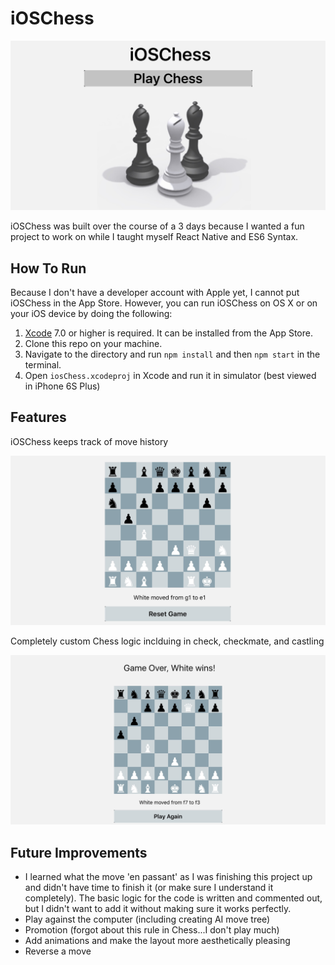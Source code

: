 # iOSChess

![ioschess]

iOSChess was built over the course of a 3 days because I wanted a fun project to work on while I taught myself React Native and ES6 Syntax.

## How To Run
Because I don't have a developer account with Apple yet, I cannot put iOSChess in the App Store. However, you can run iOSChess on OS X or on your iOS device by doing the following:

 1. [Xcode][Xcode] 7.0 or higher is required. It can be installed from the App Store.
 2. Clone this repo on your machine.
 3. Navigate to the directory and run `npm install` and then `npm start` in the terminal.
 4. Open `iosChess.xcodeproj` in Xcode and run it in simulator (best viewed in iPhone 6S Plus)


## Features

iOSChess keeps track of move history

![history]

Completely custom Chess logic inclduing in check, checkmate, and castling

![checkmate]

## Future Improvements
* I learned what the move 'en passant' as I was finishing this project up and didn't have time to finish it (or make sure I understand it completely). The basic logic for the code is written and commented out, but I didn't want to add it without making sure it works perfectly.
* Play against the computer (including creating AI move tree)
* Promotion (forgot about this rule in Chess...I don't play much)
* Add animations and make the layout more aesthetically pleasing
* Reverse a move




[ioschess]: ./App/Assets/ioschess2.jpg
[history]: ./App/Assets/ioschess1.jpg
[checkmate]: ./App/Assets/checkmate.jpg
[Xcode]:https://developer.apple.com/xcode/downloads/
